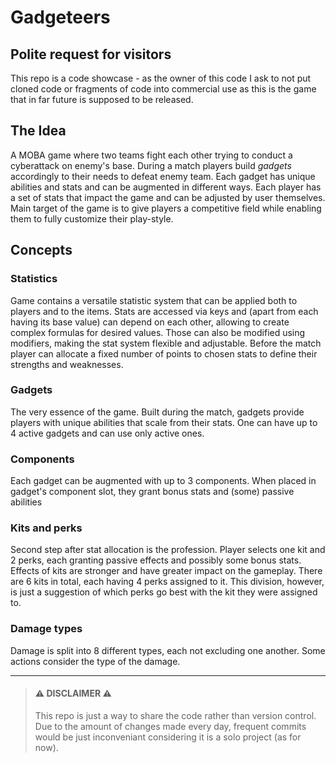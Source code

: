 # Gadgeteers

## Polite request for visitors
This repo is a code showcase - as the owner of this code I ask to not put cloned code or fragments of code into commercial use as this is the game that in far future is supposed to be released.

## The Idea
A MOBA game where two teams fight each other trying to conduct a cyberattack on enemy's base. During a match players build _gadgets_ accordingly to their needs to defeat enemy team.
Each gadget has unique abilities and stats and can be augmented in different ways. Each player has a set of stats that impact the game and can be adjusted by user themselves.
Main target of the game is to give players a competitive field while enabling them to fully customize their play-style.

## Concepts
### Statistics
Game contains a versatile statistic system that can be applied both to players and to the items. Stats are accessed via keys and (apart from each having its base value) can depend on each other, allowing to create complex formulas for desired values.
Those can also be modified using modifiers, making the stat system flexible and adjustable. Before the match player can allocate a fixed number of points to chosen stats to define their strengths and weaknesses.

### Gadgets
The very essence of the game. Built during the match, gadgets provide players with unique abilities that scale from their stats. One can have up to 4 active gadgets and can use only active ones.

### Components
Each gadget can be augmented with up to 3 components. When placed in gadget's component slot, they grant bonus stats and (some) passive abilities

### Kits and perks
Second step after stat allocation is the profession. Player selects one kit and 2 perks, each granting passive effects and possibly some bonus stats. Effects of kits are stronger and have greater impact on the gameplay.
There are 6 kits in total, each having 4 perks assigned to it. This division, however, is just a suggestion of which perks go best with the kit they were assigned to.

### Damage types
Damage is split into 8 different types, each not excluding one another. Some actions consider the type of the damage.

---

> #### ⚠️ **DISCLAIMER** ⚠️
> This repo is just a way to share the code rather than version control.
> Due to the amount of changes made every day, frequent commits would be just inconveniant considering it is a solo project (as for now).
